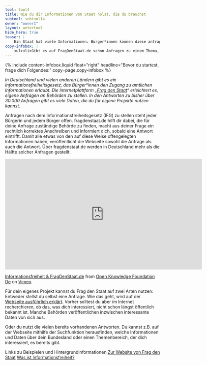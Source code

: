 ```yaml
---
tool: tool4
title: Wie du dir Informationen vom Staat holst, die du brauchst
subtool: subtool14
owner: "owner1"
layout: untertool
hide_hero: true
teaser: |
    Ein Staat hat viele Informationen. Bürger*innen können diese anfragen. Probier es doch einfach mal aus oder nutze die Möglichkeit bei deiner Kampagne.
copy-infobox: |
    <ul><li>Gibt es auf FragDenStaat.de schon Anfragen zu einem Thema, das mich interessiert?</li><li>Welche Informationen könnten mir für meine Projekte weiterhelfen und bei wem frage ich sie am besten an?</li></ul>
---
```

{% include content-infobox.liquid float="right" headline="Bevor du startest, frage dich Folgendes:" copy=page.copy-infobox %}

*In Deutschland und vielen anderen Ländern gibt es ein Informationsfreiheitsgesetz, das Bürger\*innen den Zugang zu amtlichen Informationen erlaubt. Die Internetplattform „[Frag den Staat](https://fragdenstaat.de/)“ erleichtert es, eigene Anfragen an Behörden zu stellen. In den Antworten zu bisher über 30.000 Anfragen gibt es viele Daten, die du für eigene Projekte nutzen kannst.*

Anfragen nach dem Informationsfreiheitsgesetz (IFG) zu stellen steht jeder Bürgerin und jedem Bürger offen. fragdenstaat.de hilft dir dabei, die für deine Anfrage zuständige Behörde zu finden, macht aus deiner Frage ein rechtlich korrektes Anschreiben und informiert dich, sobald eine Antwort eintrifft. Damit alle etwas von den auf diese Weise offengelegten
Informationen haben, veröffentlicht die Webseite sowohl die Anfrage als auch die Antwort. Über fragdenstaat.de werden in Deutschland mehr als die Hälfte solcher Anfragen gestellt.

<div class="videoiframe"><iframe src="https://player.vimeo.com/video/102604678" width="640" height="360" frameborder="0" webkitallowfullscreen mozallowfullscreen allowfullscreen></iframe>
                         <p><a href="https://vimeo.com/102604678">Informationsfreiheit &amp; FragDenStaat.de</a> from <a href="https://vimeo.com/okfde">Open Knowledge Foundation De</a> on <a href="https://vimeo.com">Vimeo</a>.</p></div>

Für dein eigenes Projekt kannst du Frag den Staat auf zwei Arten nutzen: Entweder stellst du selbst eine Anfrage. Wie das geht, wird auf der [Webseite ausführlich erklärt](https://fragdenstaat.de/info/informationsfreiheit/einfuehrung/). Vorher solltest du aber im Internet recherchieren, ob das, was dich interessiert, nicht schon längst öffentlich bekannt ist. Manche Behörden veröffentlichen inzwischen interessante Daten von sich aus.

Oder du nutzt die vielen bereits vorhandenen Antworten. Du kannst z.B. auf der Webseite mithilfe der Suchfunktion herausfinden, welche Informationen und Daten über dein Bundesland oder einen Themenbereich, der dich interessiert, es bereits gibt.

<p class="link-list">
    <span class="link-list-headline">Links zu Beispielen und Hintergrundinformationen</span>
    <a class="external-link" href="https://fragdenstaat.de/" target="_blank">Zur Website von Frag den Staat</a>
    <a class="external-link" href="https://fragdenstaat.de/info/informationsfreiheit/einfuehrung/" target="_blank">Was ist Informationsfreiheit?</a>
</p>